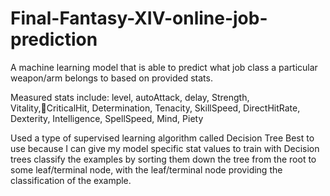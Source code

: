 # Final-Fantasy-XIV-online-job-prediction
A machine learning model that is able to predict what job class a particular weapon/arm belongs to based on provided stats.

Measured stats include: 
level, autoAttack, delay, Strength, Vitality,CriticalHit, Determination, Tenacity, SkillSpeed, DirectHitRate, Dexterity, Intelligence, SpellSpeed, Mind, Piety

Used a type of supervised learning algorithm called Decision Tree
  Best to use because I can give my model specific stat values to train with 
  Decision trees classify the examples by sorting them down the tree from the root to some leaf/terminal node, with the leaf/terminal node providing the classification of the        example.

